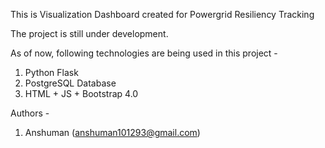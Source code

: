 This is Visualization Dashboard created for Powergrid Resiliency Tracking

The project is still under development. 

As of now, following technologies are being used in this project - 
1. Python Flask 
2. PostgreSQL Database
3. HTML + JS + Bootstrap 4.0

Authors - 
1. Anshuman (anshuman101293@gmail.com)
